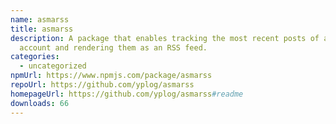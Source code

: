 ```yaml
---
name: asmarss
title: asmarss
description: A package that enables tracking the most recent posts of a Mastodon
  account and rendering them as an RSS feed.
categories:
  - uncategorized
npmUrl: https://www.npmjs.com/package/asmarss
repoUrl: https://github.com/yplog/asmarss
homepageUrl: https://github.com/yplog/asmarss#readme
downloads: 66
---
```

